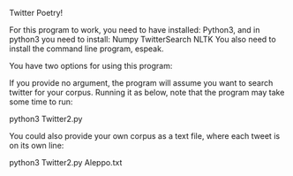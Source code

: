 Twitter Poetry!

For this program to work, you need to have installed:
Python3, and in python3 you need to install:
    Numpy
    TwitterSearch
    NLTK
You also need to install the command line program, espeak.

You have two options for using this program:

If you provide no argument, the program will assume you want 
to search twitter for your corpus. Running it as below, 
note that the program may take some time to run:

python3 Twitter2.py

You could also provide your own corpus as a text file, 
where each tweet is on its own line:

python3 Twitter2.py Aleppo.txt
